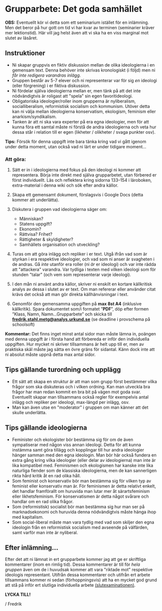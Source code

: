 # Grupparbete: Det goda samhället

**OBS:** Eventuellt kör vi detta som ett seminarium istället för en inlämning. Men det beror på hur gott om tid vi har kvar av terminen (seminarier kräver mer lektionstid). Här vill jag helst även att vi ska ha en viss marginal mot slutet av läsåret. 

## Instruktioner

* Ni skapar gruppvis en fiktiv diskussion mellan de olika ideologierna i en gemensam text. Denna behöver inte skrivas kronologiskt (i följd) men ni *får inte redigera varandras inlägg*. 
* Gruppen består av 5-7 elever och ni representerar var för sig *en* ideologi (eller förgrening) i er fiktiva diskussion. 
* Ni fördelar själva ideologierna mellan er, men tänk på att det inte nödvändigtvis är roligast att "spela" sin egen favoritideologi.
* Obligatoriska ideologier/roller inom grupperna är nyliberalism, socialliberalism, reformistisk socialism och kommunism. Utöver detta kan ni välja mellan ideologierna konservatism, ekologism, feminism eller anarkism/syndikalism.
* Tanken är att ni ska vara experter på era egna ideologier, men för att kunna föra ett samtal måste ni förstå de andra ideologierna och veta hur dessa står i relation till er egen (likheter / olikheter / svaga punkter osv).

**Tips:** Försök för denna uppgift inte bara tänka kring vad vi gått igenom under detta moment, utan också vad ni lärt er under tidigare moment...

### Att göra:
1. Sätt er in i ideologierna med fokus på den ideologi ni kommer att representera. Börja inte direkt med själva grupparbetet, utan förbered er först individuellt. Läs och reflektera kring sidorna 133–154 i läroboken, extra-material i denna wiki och sök efter  andra källor. 
2. Skapa ett gemensamt dokument, förslagsvis i Google Docs (detta kommer att underlätta).
3. Diskutera i gruppen vad ideologierna säger om:

	* Människan?
	* Statens uppgift?
	* Ekonomin?
	* Rättvisa? Frihet?
	* Rättigheter & skyldigheter?
	* Samhällets organisation och utveckling?
	
4. Turas om att göra inlägg och repliker i er text. Utgå ifrån vad som är styrkan i era respektive ideologier, och vad som ni anser är svagheten i de andras. Gå *inte* utanför era roller (ni *är* er ideologi) och var inte rädda att "attackera" varandra. Var tydliga i texten med vilken ideologi som för stunden "talar" (och vem som representerar varje ideologi).
5. I den mån ni använt andra källor, skriver ni enskilt en kortare källkritisk analys av dessa i slutet av er text. Om man refererar eller använder citat krävs det också att man gör direkta källhänvisningar i text.
6. Genomför den gemensamma uppgiften på **max 8st A4** (inklusive källkritik). Spara dokumentet som/i formatet ”**PDF**”, döp efter formen ”Klass, Namn, Namn...Grupparbete” och skicka till **fredrik.stahl.metg@analys.urkund.se** (se deadline i provschema på schoolsoft)

**Kommentar:** Det finns inget minst antal sidor man måste lämna in, poängen med denna uppgift är i första hand att förbereda er inför den individuella uppgiften. Hur mycket ni skriver tillsammans är helt upp till er, men av praktiska skäl måste jag sätta en övre gräns för sidantal. Känn dock inte att ni absolut måste uppnå detta max antal sidor. 


## Tips gällande turordning och upplägg

* Ett sätt att skapa en struktur är att man som grupp först bestämmer vilka frågor som ska diskuteras och i vilken ordning. Kan man utveckla bra frågor har man redan kommit en bra bit på vägen mot goda svar. Eventuellt skapar man tillsammans också regler för exempelvis antal inlägg och repliker per ideologi, max-längd per inlägg, osv. 
* Man kan även utse en "moderator" i gruppen om man känner att det skulle underlätta. 

## Tips gällande ideologierna

* Feminister och ekologister bör bestämma sig för om de även sympatiserar med någon viss annan ideologi. Detta för att kunna instämma samt göra tillägg och kopplingar till hur andra ideologier hänger samman med den egna ideologin. Man bör här också fundera en extra gång kring vilka ideologier (eller delar av ideologierna) man inte är lika kompatibel med. Feminismen och ekologismen har kanske inte lika naturliga fiender som de klassiska ideologierna, men de kan sannerligen rikta hård kritik åt en rad olika håll.
* Som feminist och konservativ bör man bestämma sig för vilken typ av feminist eller konservativ man är. För feminismen är detta relativt enkelt, det handlar framförallt om huruvida man lutar mer åt särartsfeminism eller likhetsfeminism. För konservatismen är detta något svårare och handlar om en rad olika frågor.
* Som (reformistisk) socialist bör man bestämma sig hur man ser på marknadsekonomi och huruvida denna nödvändigtvis måste hänga ihop med kapitalism. 
* Som social-liberal måste man vara tydlig med vad som skiljer den egna ideologin från en reformistisk socialism med avseende på välfärden, samt varför man inte är nyliberal.



## Efter inlämning...

Efter det att ni lämnat in ert grupparbete kommer jag att ge er skriftliga kommentarer (inom en rimlig tid). Dessa kommentarer är till för *hela gruppen* även om de i huvudsak kommer att vara "riktade mot" respektive ideologis representant. Utifrån dessa kommentarer och utifrån ert arbete tillsammans kommer ni sedan (förhoppningsvis) att ha en mycket god grund att stå på inför ert slutliga individuella arbete [(slutexaminationen)](ideologier_individuell_slutex.md).



**LYCKA TILL!**

/ Fredrik